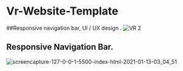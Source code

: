 # Vr-Website-Template
##Responsive navigation bar, Ul  / UX design .
![VR 2](https://user-images.githubusercontent.com/44698680/104389199-f2d6be80-554b-11eb-85d2-ffe9038ff166.jpg)

## Responsive Navigation Bar.
![screencapture-127-0-0-1-5500-index-html-2021-01-13-03_04_51](https://user-images.githubusercontent.com/44698680/104389265-1e59a900-554c-11eb-81c4-412afb24f16c.png)
